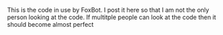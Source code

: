 This is the code in use by FoxBot. I post it here so that I am not the only person looking at the code. If multitple people can look at the code then it should become almost perfect